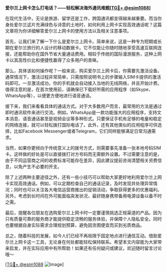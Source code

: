 **爱尔兰上网卡怎么打电话？——轻松解决海外通讯难题[[TG💪+ @esim1088](https://t.me/s/esim1088)]**

在现代生活中，无论是旅游、留学还是工作，跨国通讯都变得越来越重要。而当你身处爱尔兰这片充满绿色与诗意的土地时，如何利用上网卡实现高效通话呢？这篇文章将为你详细解答爱尔兰上网卡的使用方法以及相关注意事项。

首先，让我们来了解一下什么是爱尔兰上网卡。简单来说，这是一种专为短期或长期在爱尔兰旅行的人设计的移动数据卡。它不仅能让你随时随地享受高速互联网连接，还能帮助你在国外节省大量通话费用。相较于传统的国际漫游服务，这种上网卡以其高性价比和便捷性赢得了众多用户的青睐。

那么，具体该如何操作呢？一般来说，购买爱尔兰上网卡后，你需要先激活设备。通常情况下，激活过程非常简单，只需按照说明书上的步骤输入SIM卡提供的激活码即可。一旦激活成功，你的手机就会自动接入当地的无线网络，并且开始计费。值得注意的是，在首次使用前，请确保已下载好所需的应用程序（如Skype、WhatsApp等），以便更方便地进行语音通话。

接下来，我们来看看具体的通话方式。对于大多数用户而言，最常用的方法是通过即时通讯软件来进行交流。例如，WhatsApp是一款功能强大的应用程序，支持文本消息、语音通话甚至是视频会议等多种形式。只要保证手机有足够的电量和稳定的网络连接，就可以轻松拨打国际电话了。此外，还有其他类似的应用程序可供选择，比如Facebook Messenger或者Telegram，它们同样能够满足日常沟通需求。

当然，如果你更倾向于传统意义上的拨号方式，则需要事先准备一张本地号码SIM卡。这样做的好处是可以直接拨打对方号码而无需额外设置。不过需要注意的是，由于不同运营商之间的收费标准可能存在差异，因此建议提前咨询清楚相关资费信息，以免产生不必要的开支。

除了上述两种主要途径之外，还有一些小技巧可以帮助大家更好地利用爱尔兰上网卡实现高效通话。例如，可以定期检查自己的通话记录，及时发现并处理异常情况；同时也可以关注各大电信运营商推出的促销活动，争取获得更多的优惠福利。另外，考虑到长时间在外可能面临突发状况，最好随身携带备用电源设备以备不时之需。

最后，提醒各位朋友在选购爱尔兰上网卡时一定要谨慎挑选正规渠道的产品。因为只有质量可靠的服务商才能提供稳定流畅的服务体验，并保障个人隐私安全。同时也要根据自身实际需求合理规划预算，避免因贪图便宜而买到劣质商品。

总之，随着科技的发展，如今人们已经不再局限于固定地点进行通信互动。借助爱尔兰上网卡这一工具，无论身在何处都能轻松保持联系。希望本文内容能为大家带来启发，并在实际应用中有所帮助！如果还有任何疑问或建议，欢迎随时留言讨论哦～

[[TG💪+ @esim1088](https://t.me/s/esim1088) ![Image](https://i.postimg.cc/4NQfJmqS/Snipaste-2025-05-13-00-14-12.png)]